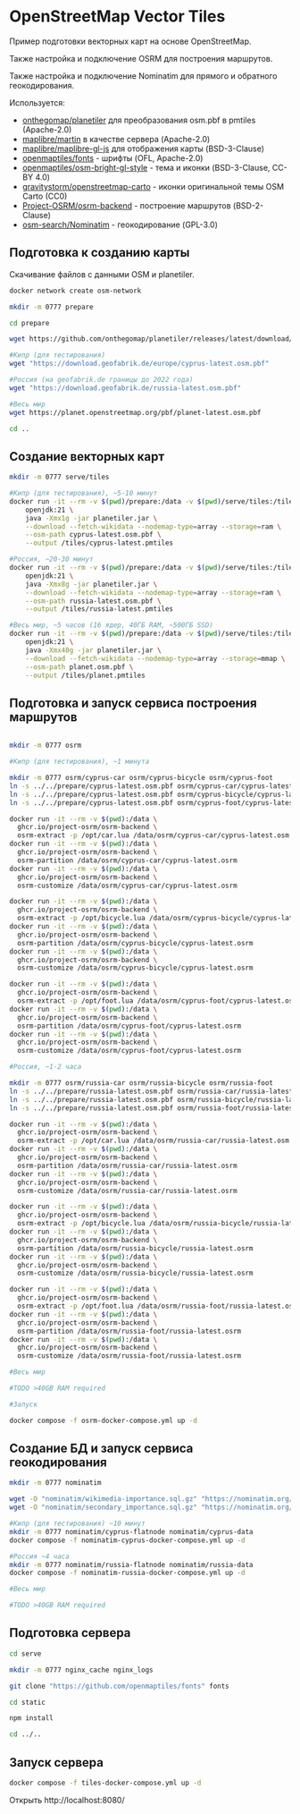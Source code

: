 # OpenStreetMap Vector Tiles

Пример подготовки векторных карт на основе OpenStreetMap.

Также настройка и подключение OSRM для построения маршрутов.

Также настройка и подключение Nominatim для прямого и обратного геокодирования.

Используется:

+ [onthegomap/planetiler](https://github.com/onthegomap/planetiler) для преобразования osm.pbf в pmtiles (Apache-2.0)
+ [maplibre/martin](https://github.com/maplibre/martin) в качестве сервера (Apache-2.0)
+ [maplibre/maplibre-gl-js](https://github.com/maplibre/maplibre-gl-js) для отображения карты (BSD-3-Clause)
+ [openmaptiles/fonts](https://github.com/openmaptiles/fonts) - шрифты (OFL, Apache-2.0)
+ [openmaptiles/osm-bright-gl-style](https://github.com/openmaptiles/osm-bright-gl-style) - тема и иконки (BSD-3-Clause, CC-BY 4.0)
+ [gravitystorm/openstreetmap-carto](https://github.com/gravitystorm/openstreetmap-carto) - иконки оригинальной темы OSM Carto (CC0)
+ [Project-OSRM/osrm-backend](https://github.com/Project-OSRM/osrm-backend) - построение маршрутов (BSD-2-Clause)
+ [osm-search/Nominatim](https://github.com/osm-search/Nominatim) - геокодирование (GPL-3.0)

## Подготовка к созданию карты

Скачивание файлов с данными OSM и planetiler.

```bash
docker network create osm-network

mkdir -m 0777 prepare

cd prepare

wget https://github.com/onthegomap/planetiler/releases/latest/download/planetiler.jar

#Кипр (для тестирования)
wget "https://download.geofabrik.de/europe/cyprus-latest.osm.pbf"

#Россия (на geofabrik.de границы до 2022 года)
wget "https://download.geofabrik.de/russia-latest.osm.pbf"

#Весь мир
wget https://planet.openstreetmap.org/pbf/planet-latest.osm.pbf

cd ..
```

## Создание векторных карт

```bash
mkdir -m 0777 serve/tiles

#Кипр (для тестирования), ~5-10 минут
docker run -it --rm -v $(pwd)/prepare:/data -v $(pwd)/serve/tiles:/tiles -w /data \
    openjdk:21 \
    java -Xmx1g -jar planetiler.jar \
    --download --fetch-wikidata --nodemap-type=array --storage=ram \
    --osm-path cyprus-latest.osm.pbf \
    --output /tiles/cyprus-latest.pmtiles

#Россия, ~20-30 минут
docker run -it --rm -v $(pwd)/prepare:/data -v $(pwd)/serve/tiles:/tiles -w /data \
    openjdk:21 \
    java -Xmx8g -jar planetiler.jar \
    --download --fetch-wikidata --nodemap-type=array --storage=ram \
    --osm-path russia-latest.osm.pbf \
    --output /tiles/russia-latest.pmtiles

#Весь мир, ~5 часов (16 ядер, 40ГБ RAM, ~500ГБ SSD)
docker run -it --rm -v $(pwd)/prepare:/data -v $(pwd)/serve/tiles:/tiles -w /data \
    openjdk:21 \
    java -Xmx40g -jar planetiler.jar \
    --download --fetch-wikidata --nodemap-type=array --storage=mmap \
    --osm-path planet.osm.pbf \
    --output /tiles/planet.pmtiles
```

## Подготовка и запуск сервиса построения маршрутов

```bash

mkdir -m 0777 osrm

#Кипр (для тестирования), ~1 минута

mkdir -m 0777 osrm/cyprus-car osrm/cyprus-bicycle osrm/cyprus-foot
ln -s ../../prepare/cyprus-latest.osm.pbf osrm/cyprus-car/cyprus-latest.osm.pbf
ln -s ../../prepare/cyprus-latest.osm.pbf osrm/cyprus-bicycle/cyprus-latest.osm.pbf
ln -s ../../prepare/cyprus-latest.osm.pbf osrm/cyprus-foot/cyprus-latest.osm.pbf

docker run -it --rm -v $(pwd):/data \
  ghcr.io/project-osrm/osrm-backend \
  osrm-extract -p /opt/car.lua /data/osrm/cyprus-car/cyprus-latest.osm.pbf
docker run -it --rm -v $(pwd):/data \
  ghcr.io/project-osrm/osrm-backend \
  osrm-partition /data/osrm/cyprus-car/cyprus-latest.osrm
docker run -it --rm -v $(pwd):/data \
  ghcr.io/project-osrm/osrm-backend \
  osrm-customize /data/osrm/cyprus-car/cyprus-latest.osrm

docker run -it --rm -v $(pwd):/data \
  ghcr.io/project-osrm/osrm-backend \
  osrm-extract -p /opt/bicycle.lua /data/osrm/cyprus-bicycle/cyprus-latest.osm.pbf
docker run -it --rm -v $(pwd):/data \
  ghcr.io/project-osrm/osrm-backend \
  osrm-partition /data/osrm/cyprus-bicycle/cyprus-latest.osrm
docker run -it --rm -v $(pwd):/data \
  ghcr.io/project-osrm/osrm-backend \
  osrm-customize /data/osrm/cyprus-bicycle/cyprus-latest.osrm

docker run -it --rm -v $(pwd):/data \
  ghcr.io/project-osrm/osrm-backend \
  osrm-extract -p /opt/foot.lua /data/osrm/cyprus-foot/cyprus-latest.osm.pbf
docker run -it --rm -v $(pwd):/data \
  ghcr.io/project-osrm/osrm-backend \
  osrm-partition /data/osrm/cyprus-foot/cyprus-latest.osrm
docker run -it --rm -v $(pwd):/data \
  ghcr.io/project-osrm/osrm-backend \
  osrm-customize /data/osrm/cyprus-foot/cyprus-latest.osrm

#Россия, ~1-2 часа

mkdir -m 0777 osrm/russia-car osrm/russia-bicycle osrm/russia-foot
ln -s ../../prepare/russia-latest.osm.pbf osrm/russia-car/russia-latest.osm.pbf
ln -s ../../prepare/russia-latest.osm.pbf osrm/russia-bicycle/russia-latest.osm.pbf
ln -s ../../prepare/russia-latest.osm.pbf osrm/russia-foot/russia-latest.osm.pbf

docker run -it --rm -v $(pwd):/data \
  ghcr.io/project-osrm/osrm-backend \
  osrm-extract -p /opt/car.lua /data/osrm/russia-car/russia-latest.osm.pbf
docker run -it --rm -v $(pwd):/data \
  ghcr.io/project-osrm/osrm-backend \
  osrm-partition /data/osrm/russia-car/russia-latest.osrm
docker run -it --rm -v $(pwd):/data \
  ghcr.io/project-osrm/osrm-backend \
  osrm-customize /data/osrm/russia-car/russia-latest.osrm

docker run -it --rm -v $(pwd):/data \
  ghcr.io/project-osrm/osrm-backend \
  osrm-extract -p /opt/bicycle.lua /data/osrm/russia-bicycle/russia-latest.osm.pbf
docker run -it --rm -v $(pwd):/data \
  ghcr.io/project-osrm/osrm-backend \
  osrm-partition /data/osrm/russia-bicycle/russia-latest.osrm
docker run -it --rm -v $(pwd):/data \
  ghcr.io/project-osrm/osrm-backend \
  osrm-customize /data/osrm/russia-bicycle/russia-latest.osrm

docker run -it --rm -v $(pwd):/data \
  ghcr.io/project-osrm/osrm-backend \
  osrm-extract -p /opt/foot.lua /data/osrm/russia-foot/russia-latest.osm.pbf
docker run -it --rm -v $(pwd):/data \
  ghcr.io/project-osrm/osrm-backend \
  osrm-partition /data/osrm/russia-foot/russia-latest.osrm
docker run -it --rm -v $(pwd):/data \
  ghcr.io/project-osrm/osrm-backend \
  osrm-customize /data/osrm/russia-foot/russia-latest.osrm

#Весь мир

#TODO >40GB RAM required

#Запуск

docker compose -f osrm-docker-compose.yml up -d
```

## Создание БД и запуск сервиса геокодирования

```bash
mkdir -m 0777 nominatim

wget -O "nominatim/wikimedia-importance.sql.gz" "https://nominatim.org/data/wikimedia-importance.sql.gz"
wget -O "nominatim/secondary_importance.sql.gz" "https://nominatim.org/data/wikimedia-secondary-importance.sql.gz"

#Кипр (для тестирования) ~10 минут
mkdir -m 0777 nominatim/cyprus-flatnode nominatim/cyprus-data
docker compose -f nominatim-cyprus-docker-compose.yml up -d

#Россия ~4 часа
mkdir -m 0777 nominatim/russia-flatnode nominatim/russia-data
docker compose -f nominatim-russia-docker-compose.yml up -d

#Весь мир

#TODO >40GB RAM required
```

## Подготовка сервера

```bash
cd serve

mkdir -m 0777 nginx_cache nginx_logs

git clone "https://github.com/openmaptiles/fonts" fonts

cd static

npm install

cd ../..
```

## Запуск сервера

```bash
docker compose -f tiles-docker-compose.yml up -d
```

Открыть http://localhost:8080/

